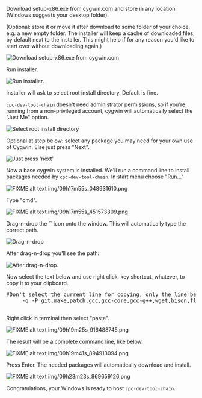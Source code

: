 Download setup-x86.exe from cygwin.com and store in any location (Windows suggests your desktop folder).

(Optional: store it or move it after download to some folder of your choice, e.g. a new empty folder. The installer will keep a cache of downloaded files, by default next to the installer. This might help if for any reason you'd like to start over without downloading again.)

![Download setup-x86.exe from cygwin.com](img/08h50m42s_838688034.png)

Run installer.

![Run installer.](img/08h50m57s_742258801.png)

Installer will ask to select root install directory. Default is fine.

`cpc-dev-tool-chain` doesn't need administrator permissions, so if you're running from a non-privileged account, cygwin will automatically select the "Just Me" option.

![Select root install directory](img/08h51m01s_575552534.png)

Optional at step below: select any package you may need for your own use of Cygwin. Else just press "Next".

![Just press 'next'](img/08h52m00s_844526293.png)

Now a base cygwin system is installed.  We'll run a command line to install packages needed by `cpc-dev-tool-chain`.
In start menu choose "Run..."

![FIXME alt text img/09h17m55s_048931610.png](img/09h17m55s_048931610.png)

Type "cmd".

![FIXME alt text img/09h17m55s_451573309.png](img/09h17m55s_451573309.png)

Drag-n-drop the `` icon onto the window.  This will automatically type the correct path.

![Drag-n-drop](img/09h18m45s_599936216.png)

After drag-n-drop you'll see the path:

![After drag-n-drop.](img/09h18m55s_191953264.png)

Now select the text below and use right click, key shortcut, whatever, to copy it to your clipboard.

<pre>
#Don't select the current line for copying, only the line below starting with -q...
     -q -P git,make,patch,gcc,gcc-core,gcc-g++,wget,bison,flex,libboost-devel,unrar,libncurses-devel,ioperm

</pre>

Right click in terminal then select "paste".

![FIXME alt text img/09h19m25s_916488745.png](img/09h19m25s_916488745.png)

The result will be a complete command line, like below.

![FIXME alt text img/09h19m41s_894913094.png](img/09h19m41s_894913094.png)

Press Enter.  The needed packages will automatically download and install.

![FIXME alt text img/09h23m23s_869659126.png](img/09h23m23s_869659126.png)

Congratulations, your Windows is ready to host `cpc-dev-tool-chain`.
